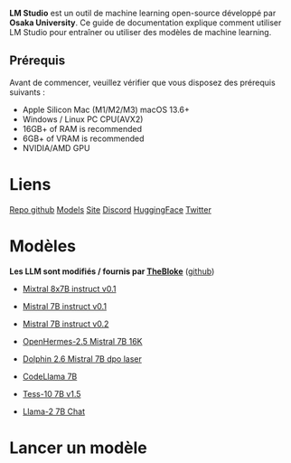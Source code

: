 **__LM Studio__** est un outil de machine learning open-source développé par **__Osaka University__**. 
Ce guide de documentation explique comment utiliser LM Studio pour entraîner ou utiliser des modèles de machine learning.

## Prérequis

Avant de commencer, veuillez vérifier que vous disposez des prérequis suivants :
- Apple Silicon Mac (M1/M2/M3) macOS 13.6+
- Windows / Linux PC CPU(AVX2)
- 16GB+ of RAM is recommended
- 6GB+ of VRAM is recommended
- NVIDIA/AMD GPU

# Liens

[Repo github](https://github.com/lmstudio-ai)
[Models](https://github.com/lmstudio-ai/model-catalog/tree/main/models)
[Site](https://lmstudio.ai/)
[Discord](https://discord.com/invite/aPQfnNkxGC)
[HuggingFace](https://huggingface.co/lmstudio-ai)
[Twitter](https://twitter.com/lmstudioai)

# Modèles
**Les LLM sont modifiés / fournis par [TheBloke](https://huggingface.co/TheBloke)** ([github](https://github.com/TheBloke))

- [Mixtral 8x7B instruct v0.1](https://huggingface.co/TheBloke/Mixtral-8x7B-Instruct-v0.1-GGUF)

- [Mistral 7B instruct v0.1](https://huggingface.co/TheBloke/Mistral-7B-Instruct-v0.1-GGUF)
- [Mistral 7B instruct v0.2](https://huggingface.co/TheBloke/Mistral-7B-Instruct-v0.2-GGUF)
- [OpenHermes-2.5 Mistral 7B 16K](https://huggingface.co/TheBloke/OpenHermes-2.5-Mistral-7B-16k-GGUF)
- [Dolphin 2.6 Mistral 7B dpo laser](https://huggingface.co/TheBloke/dolphin-2.6-mistral-7B-dpo-laser-GGUF)

- [CodeLlama 7B](https://huggingface.co/TheBloke/CodeLlama-7B-Instruct-GGUF)
- [Tess-10 7B v1.5](https://huggingface.co/TheBloke/Tess-10.7B-v1.5b-GGUF)
- [Llama-2 7B Chat](https://huggingface.co/TheBloke/Llama-2-7B-Chat-GGML)

# Lancer un modèle

